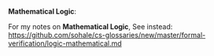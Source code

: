 **Mathematical Logic**:

For my notes on **Mathematical Logic**,
See instead:
https://github.com/sohale/cs-glossaries/new/master/formal-verification/logic-mathematical.md
